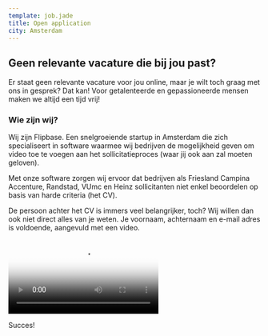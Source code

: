 ```yaml
---
template: job.jade
title: Open application
city: Amsterdam
---
```


## Geen relevante vacature die bij jou past?

Er staat geen relevante vacature voor jou online, maar je wilt toch graag met ons in gesprek? Dat kan! Voor getalenteerde en gepassioneerde mensen maken we altijd een tijd vrij!

### Wie zijn wij?

Wij zijn Flipbase. Een snelgroeiende startup in Amsterdam die zich specialiseert in software waarmee wij bedrijven de mogelijkheid geven om video toe te voegen aan het sollicitatieproces (waar jij ook aan zal moeten geloven).

Met onze software zorgen wij ervoor dat bedrijven als Friesland Campina Accenture, Randstad, VUmc en Heinz sollicitanten niet enkel beoordelen op basis van harde criteria (het CV).

De persoon achter het CV is immers veel belangrijker, toch?
Wij willen dan ook niet direct alles van je weten. Je voornaam, achternaam en e-mail adres is voldoende, aangevuld met een video. 

<video poster="https://s3.eu-central-1.amazonaws.com/videos.flipbase.com/www-jobs/sales.jpg" preload="auto" controls="true" style="max-width: 100%;">
  <source type="video/webm" src="https://s3.eu-central-1.amazonaws.com/videos.flipbase.com/www-jobs/sales.webm"/>
  <source type="video/mp4" src="https://s3.eu-central-1.amazonaws.com/videos.flipbase.com/www-jobs/sales.mp4"/>
  <source type="video/ogv" src="https://s3.eu-central-1.amazonaws.com/videos.flipbase.com/www-jobs/sales.ogv"/>
</video>

Succes!